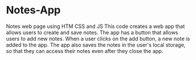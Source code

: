 # Notes-App
Notes web page using HTM CSS and JS 
This code creates a web app that allows users to create and save notes. The app has a button that allows users to add new notes.
When a user clicks on the add button, a new note is added to the app.
The app also saves the notes in the user's local storage, so that they can access their notes even after they close the app.
